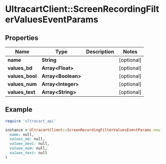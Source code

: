 # UltracartClient::ScreenRecordingFilterValuesEventParams

## Properties

| Name | Type | Description | Notes |
| ---- | ---- | ----------- | ----- |
| **name** | **String** |  | [optional] |
| **values_bd** | **Array&lt;Float&gt;** |  | [optional] |
| **values_bool** | **Array&lt;Boolean&gt;** |  | [optional] |
| **values_num** | **Array&lt;Integer&gt;** |  | [optional] |
| **values_text** | **Array&lt;String&gt;** |  | [optional] |

## Example

```ruby
require 'ultracart_api'

instance = UltracartClient::ScreenRecordingFilterValuesEventParams.new(
  name: null,
  values_bd: null,
  values_bool: null,
  values_num: null,
  values_text: null
)
```

